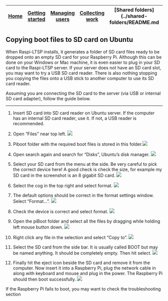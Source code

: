 [Home](../README.md)    | [Getting started](../installation/getting-started.md)     | [Managing users](../manage-users/README.md) | [Collecting work](../collect-work.md) | [Shared folders](../shared-folders/README.md | [Backups](../backups/README.md) | [Advanced options](../advanced/README.md) 
| :-----------: |:-------------:| :-----:| :-----:| :-----:| :-----:| :-----:| 


Copying boot files to SD card on Ubuntu
---------------------------------------
When Raspi-LTSP installs, it generates a folder of SD card files ready to be dropped onto an empty SD card for your Raspberry Pi.
Although this can be done on your Windows or Mac machine, it is even easier to plug in your SD card to the Raspi-LTSP server.
If your server does not have an SD card slot, you may want to try a USB SD card reader.
There is also nothing stopping you copying the files onto a USB stick to another computer to use its SD card reader.

Assuming you are connecting the SD card to the server (via USB or internal SD card adapter), follow the guide below.

-------
1.  Insert SD card into SD card reader on Ubuntu server. If the computer
    has an internal SD card reader, use it. If not, a USB reader is
    recommended.

2.  Open “Files” near top left. ![](../images/image26.jpeg)

3.  Piboot folder with the required boot files is stored in this
    folder.![](../images/image27.jpeg)

4.  Open search again and search for “Disks”, Ubuntu’s disk manager.
    ![](../images/image28.jpeg)

5.  Select your SD card from the menu at the side. Be very careful to
    pick the correct device here! A good check is check the size, for
    example my SD card in the screenshot is an 8 gigabit SD card.
    ![](../images/image29.jpeg)

6.  Select the cog in the top right and select format.
    ![](../images/image30.jpeg)

7.  The default options should be correct in the format settings window.
    Select “Format…”. ![](../images/image31.jpeg)

8.  Check the device is correct and select format.
    ![](../images/image32.jpeg)

9.  Open the piBoot folder and select all the files by dragging while
    holding left mouse button down. ![](../images/image33.jpeg)

10. Right click any file in the selection and select “Copy to”.
    ![](../images/image34.jpeg)

11. Select the SD card from the side bar. It is usually called BOOT but
    may be named anything. It should be completely empty. Then hit
    select. ![](../images/image35.jpeg)

12. Finally hit the eject icon beside the SD card and remove it from the
    computer. Now insert it into a Raspberry Pi, plug the network cable
    in along with keyboard and mouse and plug in the power. The
    Raspberry Pi should then boot successfully.
    ![](../images/image36.jpeg)

If the Raspberry Pi fails to boot, you may want to check the troubleshooting section
